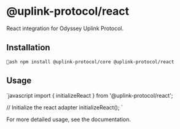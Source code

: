 ﻿# @uplink-protocol/react

React integration for Odyssey Uplink Protocol.

## Installation

`ash
npm install @uplink-protocol/core @uplink-protocol/react
`

## Usage

`javascript
import { initializeReact } from '@uplink-protocol/react';

// Initialize the react adapter
initializeReact();
`

For more detailed usage, see the documentation.
